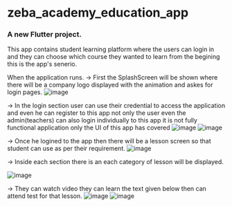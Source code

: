 # zeba_academy_education_app

### A new Flutter project.

This app contains student learning platform where the users can login in and they can choose which course they wanted to learn from the begining this is the app's senerio.

When the application runs.
-> First the SplashScreen will be shown where there will be a company logo displayed with the animation and askes for login pages.
![image](https://github.com/Zeba-Academy/zeba-academy-app/assets/157026011/462a11bf-f475-4d52-aa59-5efeeb7010b6)

-> In the login section user can use their credential to access the application and even he can register to this app not only the user even the admin(teachers) can also login individually to this app it is not fully functional application only the UI of this app has covered
![image](https://github.com/Zeba-Academy/zeba-academy-app/assets/157026011/aad67e5f-c508-4e6a-ac6e-5eea9327dccb)
![image](https://github.com/Zeba-Academy/zeba-academy-app/assets/157026011/deb32346-5043-44c2-98fb-18d62d2b4697)

-> Once he logined to the app then there will be a lesson screen so that student can use as per their requirement.
![image](https://github.com/Zeba-Academy/zeba-academy-app/assets/157026011/17ba465e-e61d-4f64-af40-f37453063495)

-> Inside each section there is an each category of lesson will be displayed.

![image](https://github.com/Zeba-Academy/zeba-academy-app/assets/157026011/8696bc32-5006-4754-b6fa-5867ec8a85ca)

-> They can watch video they can learn the text given below then can attend test for that lesson.
![image](https://github.com/Zeba-Academy/zeba-academy-app/assets/157026011/70c617cc-ca17-41be-aaca-41db19f24306)
![image](https://github.com/Zeba-Academy/zeba-academy-app/assets/157026011/cf294694-3cf1-446e-8e68-329656b3f224)





